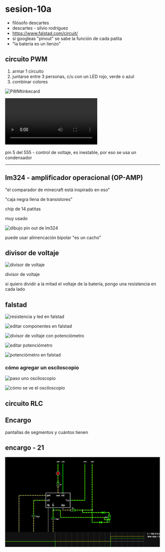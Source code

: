 # sesion-10a

- filósofo descartes
- descartes - silvio rodríguez
- <https://www.falstad.com/circuit/>
- si googleas "pinout" se sabe la función de cada patita
- "la batería es un lienzo"

## circuito PWM

1. armar 1 circuito
2. juntarse entre 3 personas, c/u con un LED rojo, verde o azul
3. combinar colores

![PWMtinkecard](./archivos/PWMtinkercad.png)

![rgb](./archivos/RGB.mov)

pin 5 del 555 - control de voltaje, es inestable, por eso se usa un condensador

___

## lm324 - amplificador operacional (OP-AMP)

"el comparador de minecraft está inspirado en eso"

"caja negra llena de transistores"

chip de 14 patitas

muy usado

![dibujo pin out de lm324](./archivos/LM324.pinout.png)

puede usar alimencación bipolar "es un cacho"

## divisor de voltaje

![divisor de voltaje](./archivos/divisorVoltaj.png)

divisor de voltaje

si quiero dividir a la mitad el voltaje de la batería, pongo una resistencia en cada lado

## falstad

![resistencia y led en falstad](./archivos/falstad.01.png)

![editar componentes en falstad](./archivos/editarComponentes.png)

![divisor de voltaje con potenciómetro](./archivos/divisorVoltaje.png)

![editar potenciómetro](./archivos/editar.potenciometro.png)

![potenciómetro en falstad](./archivos/potenciómetro.png)

### cómo agregar un osciloscopio

![paso uno osciloscopio](./archivos/osciloscopio.01.png)

![cómo se ve el osciloscopio](./archivos/osciloscopio.02.png)

## circuito RLC

## Encargo

pantallas de segmentos y cuántos tienen

## encargo - 21

![pwm en falstad](./archivos/pwm_falstad.png)